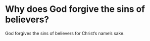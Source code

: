 # Why does God forgive the sins of believers?

God forgives the sins of believers for Christ’s name’s sake.
